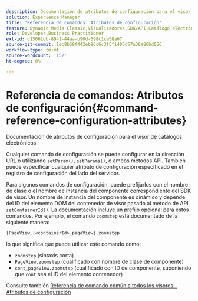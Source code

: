 ```yaml
---
description: Documentación de atributos de configuración para el visor de catálogos electrónicos.
solution: Experience Manager
title: 'Referencia de comandos: Atributos de configuración'
feature: Dynamic Media Classic,Visualizadores,SDK/API,Catálogo electrónico
role: Developer,Business Practitioner
exl-id: d15061db-8941-44aa-b90d-598c1ce58a67
source-git-commit: 1ec8b59f442eb96c6c3f5f1405d57a38a86bd056
workflow-type: tm+mt
source-wordcount: '152'
ht-degree: 0%

---
```


# Referencia de comandos: Atributos de configuración{#command-reference-configuration-attributes}

Documentación de atributos de configuración para el visor de catálogos electrónicos.

Cualquier comando de configuración se puede configurar en la dirección URL o utilizando `setParam()`, `setParams()`, o ambos métodos API. También puede especificar cualquier atributo de configuración especificado en el registro de configuración del lado del servidor.

Para algunos comandos de configuración, puede prefijarlos con el nombre de clase o el nombre de instancia del componente correspondiente del SDK de visor. Un nombre de instancia del componente es dinámico y depende del ID del elemento DOM del contenedor de visor pasado al método de API `setContainerId()`. La documentación incluye un prefijo opcional para estos comandos. Por ejemplo, el comando `zoomstep` está documentado de la siguiente manera:

`[PageView.|<containerId>_pageView].zoomstep`

lo que significa que puede utilizar este comando como:

* `zoomstep` (sintaxis corta)
* `PageView.zoomstep` (cualificado con nombre de clase de componente)
* `cont_pageView.zoomstep` (cualificado con ID de componente, suponiendo que  `cont` sea el ID del elemento contenedor)

Consulte también [Referencia de comando común a todos los visores - Atributos de configuración](../../../r-html5-viewer-20-cmdref-configattrib/r-html5-viewer-20-cmdref-configattrib.md#concept-850e0f2c49b949deb7cfbfd330d329bd)
